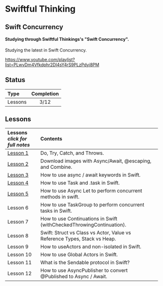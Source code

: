 # Swiftful Thinking

## Swift Concurrency

#### Studying through Swiftful Thinkings's "Swift Concurrency".

Studying the latest in Swift Concurrency.

https://www.youtube.com/playlist?list=PLwvDm4Vfkdphr2Dl4sY4rS9PLzPdyi8PM

## Status

| Type    | Completion |
| :------ | :--------: |
| Lessons |    3/12    |

## Lessons

| **Lessons** <br> _click for full notes_ | Contents                                                                  |
| :-------------------------------------- | :------------------------------------------------------------------------ |
| [Lesson 1](01_DoTryCatchThrows)         | Do, Try, Catch, and Throws.                                               |
| [Lesson 2](02_DownloadImageAsnyc)       | Download images with Async/Await, @escaping, and Combine.                 |
| [Lesson 3](03_AsyncAwait)               | How to use async / await keywords in Swift.                               |
| [Lesson 4](04_TaskBootcamp)             | How to use Task and .task in Swift.                                       |
| [Lesson 5](05_AsyncLetBootcamp)         | How to use Async Let to perform concurrent methods in swift.              |
| Lesson 6                                | How to use TaskGroup to perform concurrent tasks in Swift.                |
| Lesson 7                                | How to use Continuations in Swift (withCheckedThrowingContinuation).      |
| Lesson 8                                | Swift: Struct vs Class vs Actor, Value vs Reference Types, Stack vs Heap. |
| Lesson 9                                | How to useActors and non-isolated in Swift.                               |
| Lesson 10                               | How to use Global Actors in Swift.                                        |
| Lesson 11                               | What is the Sendable protocol in Swift?                                   |
| Lesson 12                               | How to use AsyncPublisher to convert @Published to Async / Await.         |
